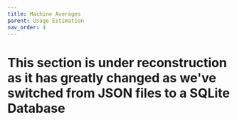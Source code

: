 ```yaml
---
title: Machine Averages
parent: Usage Estimation
nav_order: 4
---
```


# This section is under reconstruction as it has greatly changed as we've switched from JSON files to a SQLite Database